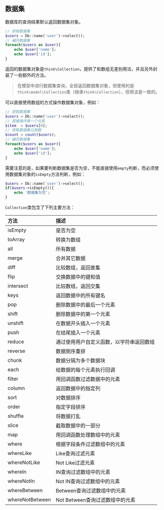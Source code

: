 ## 数据集

数据库的查询结果默认返回数据集对象。

```php
// 获取数据集
$users = Db::name('user')->select();
// 遍历数据集
foreach($users as $user){
    echo $user['name'];
    echo $user['id'];
}
```

返回的数据集对象是`think\Collection`，提供了和数组无差别用法，并且另外封装了一些额外的方法。

> 在模型中进行数据集查询，全部返回数据集对象，但使用的是`think\model\Collection`类（继承`think\Collection`），但用法是一致的。

可以直接使用数组的方式操作数据集对象，例如：

```php
// 获取数据集
$users = Db::name('user')->select();
// 直接操作第一个元素
$item  = $users[0];
// 获取数据集记录数
$count = count($users);
// 遍历数据集
foreach($users as $user){
    echo $user['name'];
    echo $user['id'];
}
```

需要注意的是，如果要判断数据集是否为空，不能直接使用`empty`判断，而必须使用数据集对象的`isEmpty`方法判断，例如：

```php
$users = Db::name('user')->select();
if($users->isEmpty()){
    echo '数据集为空';
}
```

`Collection`类包含了下列主要方法：

| 方法 | 描述 |
| :--- | :--- |
| isEmpty | 是否为空 |
| toArray | 转换为数组 |
| all | 所有数据 |
| merge | 合并其它数据 |
| diff | 比较数组，返回差集 |
| flip | 交换数据中的键和值 |
| intersect | 比较数组，返回交集 |
| keys | 返回数据中的所有键名 |
| pop | 删除数据中的最后一个元素 |
| shift | 删除数据中的第一个元素 |
| unshift | 在数据开头插入一个元素 |
| push | 在结尾插入一个元素 |
| reduce | 通过使用用户自定义函数，以字符串返回数组 |
| reverse | 数据倒序重排 |
| chunk | 数据分隔为多个数据块 |
| each | 给数据的每个元素执行回调 |
| filter | 用回调函数过滤数据中的元素 |
| column | 返回数据中的指定列 |
| sort | 对数据排序 |
| order | 指定字段排序 |
| shuffle | 将数据打乱 |
| slice | 截取数据中的一部分 |
| map | 用回调函数处理数组中的元素 |
| where | 根据字段条件过滤数组中的元素 |
| whereLike | Like查询过滤元素 |
| whereNotLike | Not Like过滤元素 |
| whereIn | IN查询过滤数组中的元素 |
| whereNotIn | Not IN查询过滤数组中的元素 |
| whereBetween | Between查询过滤数组中的元素 |
| whereNotBetween | Not Between查询过滤数组中的元素 |



